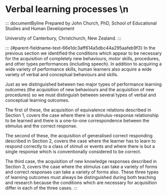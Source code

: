 # Verbal learning processes \n

::: documentByline
Prepared by John Church, PhD, School of Educational Studies and Human
Development

University of Canterbury, Christchurch, New Zealand.
:::

::: {#parent-fieldname-text-66e1dc3aff614a5dbc44a295aafeb9f3}
In the previous section we identified the conditions which appear to be
necessary for the acquisition of completely new behaviours, motor
skills, procedures, and other types performances (including speech). In
addition to acquiring a wide variety of performance skills, human
learners also acquire a wide variety of verbal and conceptual behaviours
and skills.

Just as we distinguished between two major types of performance learning
outcomes (the acquisition of new behaviours and the acquisition of new
procedures) so we must distinguish between several types of verbal and
conceptual learning outcomes.

The first of these, the acquisition of equivalence relations described
in Section 1, covers the case where there is a stimulus-response
relationship to be learned and there is a one-to-one correspondence
between the stimulus and the correct response.

The second of these, the acquisition of generalised correct responding
described in Section 2, covers the case where the learner has to learn
to respond correctly to a class of stimuli or events and where there is
but a single response which is conventionally considered to be correct.

The third case, the acquisition of new knowledge responses described in
Section 3, covers the case where the stimulus can take a variety of
forms and correct responses can take a variety of forms also. These
three types of learning outcomes must always be distinguished during
both teaching and research because the conditions which are necessary
for acquisition differ in each of the three cases.
:::
